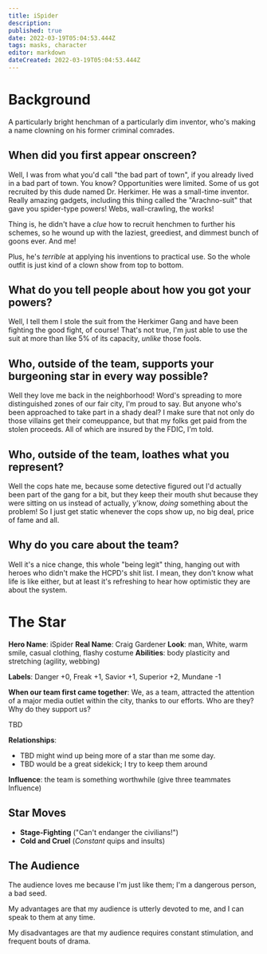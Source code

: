 ```yaml
---
title: iSpider
description: 
published: true
date: 2022-03-19T05:04:53.444Z
tags: masks, character
editor: markdown
dateCreated: 2022-03-19T05:04:53.444Z
---
```


# Background
A particularly bright henchman of a particularly dim inventor, who's making a name clowning on his former criminal comrades.

## When did you first appear onscreen?
Well, I was from what you'd call "the bad part of town", if you already lived in a bad part of town. You know? Opportunities were limited. Some of us got recruited by this dude named Dr. Herkimer. He was a small-time inventor. Really amazing gadgets, including this thing called the "Arachno-suit" that gave you spider-type powers! Webs, wall-crawling, the works!

Thing is, he didn't have a _clue_ how to recruit henchmen to further his schemes, so he wound up with the laziest, greediest, and dimmest bunch of goons ever. And me!

Plus, he's _terrible_ at applying his inventions to practical use. So the whole outfit is just kind of a clown show from top to bottom.

## What do you tell people about how you got your powers?
Well, I tell them I stole the suit from the Herkimer Gang and have been fighting the good fight, of course! That's not true, I'm just able to use the suit at more than like 5% of its capacity, _unlike_ those fools.

## Who, outside of the team, supports your burgeoning star in every way possible?
Well they love me back in the neighborhood! Word's spreading to more distinguished zones of our fair city, I'm proud to say. But anyone who's been approached to take part in a shady deal? I make sure that not only do those villains get their comeuppance, but that my folks get paid from the stolen proceeds. All of which are insured by the FDIC, I'm told.

## Who, outside of the team, loathes what you represent?
Well the cops hate me, because some detective figured out I'd actually been part of the gang for a bit, but they keep their mouth shut because they were sitting on us instead of actually, y'know, _doing_ something about the problem! So I just get static whenever the cops show up, no big deal, price of fame and all.

## Why do you care about the team?
Well it's a nice change, this whole "being legit" thing, hanging out with heroes who didn't make the HCPD's shit list. I mean, they don't know what life is like either, but at least it's refreshing to hear how optimistic they are about the system.

# The Star
**Hero Name**: iSpider
**Real Name**: Craig Gardener
**Look**: man, White, warm smile, casual clothing, flashy costume
**Abilities**: body plasticity and stretching (agility, webbing)

**Labels**: Danger +0, Freak +1, Savior +1, Superior +2, Mundane -1

**When our team first came together**: We, as a team, attracted the attention of a major media outlet within the city, thanks to our efforts. Who are they? Why do they support us?

TBD

**Relationships**:
- TBD might wind up being more of a star than me some day.
- TBD would be a great sidekick; I try to keep them around

**Influence**: the team is something worthwhile (give three teammates Influence)

## Star Moves

- **Stage-Fighting** ("Can't endanger the civilians!")
- **Cold and Cruel** (_Constant_ quips and insults)

## The Audience

The audience loves me because I'm just like them; I'm a dangerous person, a bad seed.

My advantages are that my audience is utterly devoted to me, and I can speak to them at any time.

My disadvantages are that my audience requires constant stimulation, and frequent bouts of drama.